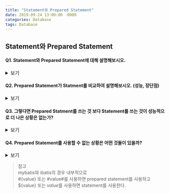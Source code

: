 ```yaml
---
title: "Statement와 Prepared Statement"
date: 2019-09-24 13:00:00 -0000
categories: Database
tags: Database
---
```


## Statement와 Prepared Statement

#### Q1. Statement와 Prepared Statement에 대해 설명해보시오.

<details><summary style="font-size:15px">보기</summary>
  
---

Java에서는 쿼리를 Statement 혹은 Prepared Statement라는 객체에 담아 DB에 전달하는데  
Statement는 완성된 정적 쿼리가 DB로 전달되는 방식을 말하고  
Prepared Statement는 쿼리를 미리 컴파일하고 사용될 파라미터와 함께 DB로 전달되는 방식을 말한다.  

---

</details>

#### Q2. Prepared Statement가 Statment를 비교하여 설명해보시오. (성능, 장단점)

<details><summary style="font-size:15px">보기</summary>

---

Prepared Statement가 대부분의 경우에서 Statement보다 낫다.  
DB는 쿼리 수행시 다음의 3단계를 거친다.  
  
1) 쿼리 분석
2) 쿼리 컴파일
3) 쿼리 수행
  
**성능적인 측면**  
Prepared Statement는 미리 컴파일된 SQL문을 사용하기 때문에 "쿼리분석"과 "쿼리컴파일" 과정이 생략된다.  
하지만 Statement는 매번 쿼리 분석과 컴파일 과정을 거치지 때문에 전체 수행 속도가 상대적으로 느리다.  
  
또한 Prepared Statement는 자주 사용하는 쿼리에 대해 컴파일 결과를 주로 캐시해놓고 사용한다.  
쿼리 자체는 동일하고 사용되는 파라미터만 변경되는 것이기 때문에 재사용률이 Statement보다 높다.  
  
  
**보안적인 측면**  
Prepare Statement는 쿼리는 동일하고 사용되는 파라미터만 변경되기 때문에 SQL Injection으로부터 안전하다.  
반면에 Statement는 사용자 입력으로부터 쿼리가 생상되므로 Injection의 위험이 있다.  
  
따라서 항상 Statement보다 Prepared Statement를 사용하는 습관을 들이는게 좋다.  
  
**요약**  
> 성능적인 면에서 미리 컴파일 되어 있기도 하고 캐시 사용률이 높아 Prepared Statement가 우수  
> 보안적인 면에서 SQL Injection 위험으로부터 안전하기 때문에 Prepared Statement가 우수  

---

</details>

#### Q3. 그렇다면 Prepared Statment를 쓰는 것 보다 Statement를 쓰는 것이 성능적으로 더 나은 상황은 없는가?

<details><summary style="font-size:15px">보기</summary>

---

쿼리 자체가 변하지 않는 경우, 즉 쿼리와 결과가 거의 동일한 경우에 대해서는 Statement가 낫다.  
  
왜냐하면 Prepared Statement는 쿼리를 캐시하여 사용하는데  
DB는 쿼리가 같고 자주 사용된다면 해당 결과까지 캐싱하여 제공한다.  
  
DB 데이터 접근 과정을 거치지 않고 캐시에서 바로 데이터를 제공해주기 때문에 빠를 수 있다.  

---

</details>

#### Q4. Prepared Statement를 사용할 수 없는 상황은 어떤 것들이 있을까?

<details><summary style="font-size:15px">보기</summary>

---

Dynamic SQL를 사용해야 하는 경우엔 Prepared Statement를 사용 할 수 없다.  
  
예를 들면  
1) 어떤 조건에 따라 조회하는 칼럼이 달라진다던지
2) 조건에 따라 쿼리 자체가 달라진다던지
3) 조건에 따라 join하는 테이블이 달라진다던지
등등...  

이렇게 Dynamic SQL을 사용해야 하는 경우에는 Prepared Statement를 사용할 수 없다.  

---

</details>

> 참고  
> mybatis와 ibatis의 경우 내부적으로  
> #{value} 또는 #value#를 사용하면 prepared statement를 사용하고  
> ${value} 또는 $value$를 사용하면 statement를 사용한다.  
